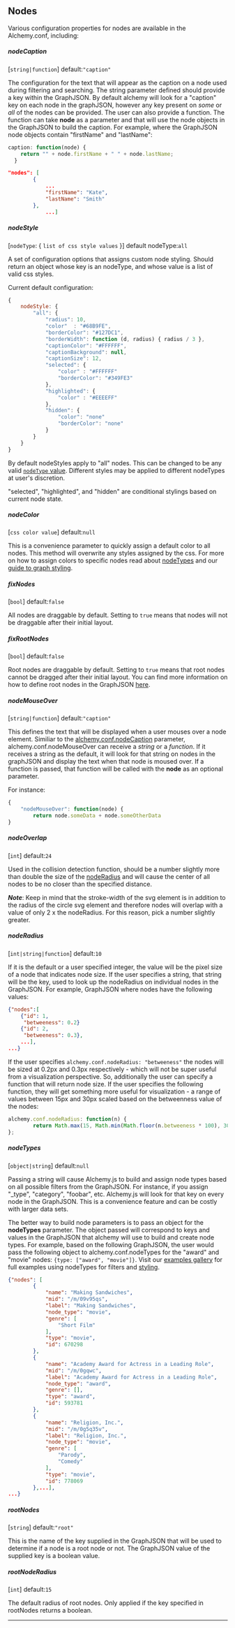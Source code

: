 
<br/>

## Nodes

<p></p>

Various configuration properties for nodes are available in the Alchemy.conf, including:

##### nodeCaption 

[`string|function`] default:`"caption"` 

The configuration for the text that will appear as the caption on a node used during filtering and searching.  The string parameter defined should provide a key within the GraphJSON.  By default alchemy will look for a "caption" key on each node in the graphJSON, however any key present on *some* or *all* of the nodes can be provided.  The user can also provide a function.  The function can take **node** as a parameter and that will use the node objects in the GraphJSON to build the caption.  For example, where the GraphJSON node objects contain "firstName" and "lastName":  

~~~javascript
caption: function(node) {
    return "" + node.firstName + " " + node.lastName;
  }
~~~
    
    
~~~json
"nodes": [
        {
            ...
            "firstName": "Kate",
            "lastName": "Smith"
        },
            ...]
~~~

##### nodeStyle

[`nodeType`: { `list of css style values` }] default nodeType:`all`

A set of configuration options that assigns custom node styling.  Should return an object whose key is an nodeType, and whose value is a list of valid css styles.  

Current default configuration:

~~~ javascript
{
    nodeStyle: {
        "all": {
            "radius": 10,
            "color"  : "#68B9FE",
            "borderColor": "#127DC1",
            "borderWidth": function (d, radius) { radius / 3 },
            "captionColor": "#FFFFFF",
            "captionBackground": null,
            "captionSize": 12,
            "selected": {
                "color" : "#FFFFFF"
                "borderColor": "#349FE3"
            },
            "highlighted": {
                "color" : "#EEEEFF"
            },
            "hidden": {
                "color": "none" 
                "borderColor": "none"
            }
        }
    }
}
~~~

By default nodeStyles apply to "all" nodes.  This can be changed to be any valid [`nodeType` value](#nodeTypes).  Different styles may be applied to different nodeTypes at user's discretion.

"selected", "highlighted", and "hidden" are conditional stylings based on current node state.  

##### nodeColor 

[`css color value`] default:`null`  

This is a convenience parameter to quickly assign a default color to all nodes.  This method will overwrite any styles assigned by the css.  For more on how to assign colors to specific nodes read about [nodeTypes](#nodetypes) and our [guide to graph styling](#Graph-Styling).

##### fixNodes 

[`bool`] default:`false`  

All nodes are draggable by default.  Setting to `true` means that nodes will not be draggable after their initial layout.

##### fixRootNodes 

[`bool`] default:`false`

Root nodes are draggable by default. Setting to `true` means that root nodes cannot be dragged after their initial layout.  You can find more information on how to define root nodes in the GraphJSON [here](#defining-root-nodes).

##### nodeMouseOver 

[`string|function`] default:`"caption"`  

This defines the text that will be displayed when a user mouses over a node element.  Similiar to the [alchemy.conf.nodeCaption](#nodecaption) parameter, alchemy.conf.nodeMouseOver can receive a *string* or a *function*.  If it receives a string as the default, it will look for that string on nodes in the graphJSON and display the text when that node is moused over.  If a function is passed, that function will be called with the **node** as an optional parameter.

For instance:

~~~ js
{ 
    "nodeMouseOver": function(node) {
        return node.someData + node.someOtherData
}
~~~

##### nodeOverlap

[`int`] default:`24`  

Used in the collision detection function, should be a number slightly more than double the size of the [nodeRadius](#noderadius) and will cause the center of all nodes to be no closer than the specified distance.     

***Note***: Keep in mind that the stroke-width of the svg element is in addition to the radius of the circle svg element and therefore nodes will overlap with a value of only 2 x the nodeRadius.  For this reason, pick a number slightly greater.

##### nodeRadius

[`int|string|function`] default:`10`  

If it is the default or a user specified integer, the value will be the pixel size of a node that indicates node size.  If the user specifies a string, that string will be the key, used to look up the nodeRadius on individual nodes in the GraphJSON.  For example, GraphJSON where nodes have the following values:

~~~ json
{"nodes":[
    {"id": 1,
     "betweeness": 0.2}
    {"id": 2,
     "betweeness": 0.3},
    ...],
...}
~~~

If the user specifies `alchemy.conf.nodeRadius: "betweeness"` the nodes will be sized at 0.2px and 0.3px respectively - which will not be super useful from a visualization perspective.  So, additionally the user can specify a function that will return node size.  If the user specifies the following function, they will get something more useful for visualization - a range of values between 15px and 30px scaled based on the betweenness value of the nodes:

~~~ javascript
alchemy.conf.nodeRadius: function(n) {
        return Math.max(15, Math.min(Math.floor(n.betweeness * 100), 30))
};
~~~


##### nodeTypes

[`object|string`] default:`null`   

Passing a string will cause Alchemy.js to build and assign node types based on all possible filters from the GraphJSON.  For instance, if you assign "_type", "category", "foobar", etc. Alchemy.js will look for that key on every node in the GraphJSON.  This is a convenience feature and can be costly with larger data sets.

The better way to build node parameters is to pass an object for the **nodeTypes** parameter. The object passed will correspond to keys and values in the GraphJSON that alchemy will use to build and create node types. For example, based on the following GraphJSON, the user would pass the following object to alchemy.conf.nodeTypes for the "award" and "movie" nodes: `{type: ["award", "movie"]}`.  Visit our [examples gallery](/#/examples) for full examples using nodeTypes for filters and [styling](#Graph-Styling).


~~~ json
{"nodes": [
        {
            "name": "Making Sandwiches",
            "mid": "/m/09v95qs",
            "label": "Making Sandwiches",
            "node_type": "movie",
            "genre": [
                "Short Film"
            ],
            "type": "movie",
            "id": 670298
        },
        {
            "name": "Academy Award for Actress in a Leading Role",
            "mid": "/m/0gqwc",
            "label": "Academy Award for Actress in a Leading Role",
            "node_type": "award",
            "genre": [],
            "type": "award",
            "id": 593781
        },
        {
            "name": "Religion, Inc.",
            "mid": "/m/0g5q35v",
            "label": "Religion, Inc.",
            "node_type": "movie",
            "genre": [
                "Parody",
                "Comedy"
            ],
            "type": "movie",
            "id": 778069
        },...],
...}
~~~

##### rootNodes

[`string`] default:`"root"`

This is the name of the key supplied in the GraphJSON that will be used to determine if a node is a root node or not.  The GraphJSON value of the supplied key is a boolean value.

##### rootNodeRadius

[`int`] default:`15`

The default radius of root nodes.  Only applied if the key specified in rootNodes returns a boolean.

_____
